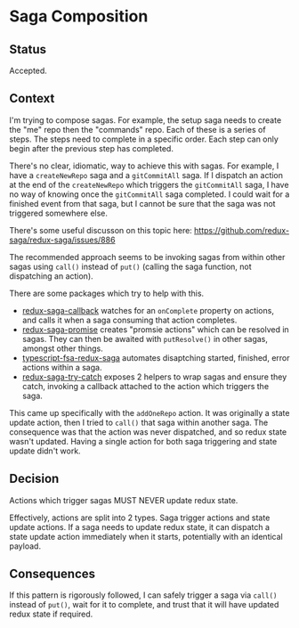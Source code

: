 # Saga Composition

## Status

Accepted.

## Context

I'm trying to compose sagas. For example, the setup saga needs to create the
"me" repo then the "commands" repo. Each of these is a series of steps. The
steps need to complete in a specific order. Each step can only begin after
the previous step has completed.

There's no clear, idiomatic, way to achieve this with sagas. For example, I
have a `createNewRepo` saga and a `gitCommitAll` saga. If I dispatch an
action at the end of the `createNewRepo` which triggers the `gitCommitAll`
saga, I have no way of knowing once the `gitCommitAll` saga completed. I
could wait for a finished event from that saga, but I cannot be sure that the
saga was not triggered somewhere else.

There's some useful discusson on this topic here:
https://github.com/redux-saga/redux-saga/issues/886

The recommended approach seems to be invoking sagas from within other sagas
using `call()` instead of `put()` (calling the saga function, not dispatching
an action).

There are some packages which try to help with this.

- [redux-saga-callback](https://github.com/kutlugsahin/redux-saga-callback)
  watches for an `onComplete` property on actions, and calls it when a saga
  consuming that action completes.
- [redux-saga-promise](https://github.com/adobe/redux-saga-promise) creates
  "promsie actions" which can be resolved in sagas. They can then be awaited
  with `putResolve()` in other sagas, amongst other things.
- [typescript-fsa-redux-saga](https://github.com/aikoven/typescript-fsa-redux-saga)
  automates disaptching started, finished, error actions within a saga.
- [redux-saga-try-catch](https://github.com/killtheliterate/redux-saga-try-catch)
  exposes 2 helpers to wrap sagas and ensure they catch, invoking a callback
  attached to the action which triggers the saga.

This came up specifically with the `addOneRepo` action. It was originally a
state update action, then I tried to `call()` that saga within another saga.
The consequence was that the action was never dispatched, and so redux state
wasn't updated. Having a single action for both saga triggering and state
update didn't work.

## Decision

Actions which trigger sagas MUST NEVER update redux state.

Effectively, actions are split into 2 types. Saga trigger actions and state
update actions. If a saga needs to update redux state, it can dispatch a
state update action immediately when it starts, potentially with an identical
payload.

## Consequences

If this pattern is rigorously followed, I can safely trigger a saga via
`call()` instead of `put()`, wait for it to complete, and trust that it will
have updated redux state if required.
